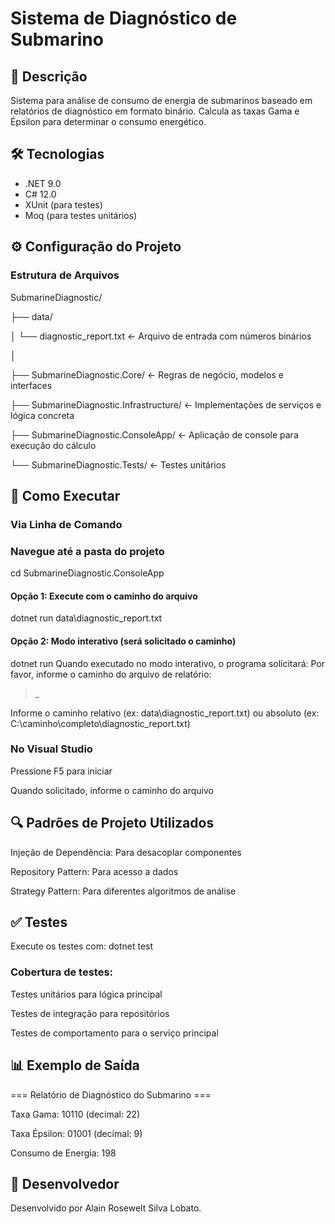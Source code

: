 # Sistema de Diagnóstico de Submarino

## 📝 Descrição
Sistema para análise de consumo de energia de submarinos baseado em relatórios de diagnóstico em formato binário. Calcula as taxas Gama e Épsilon para determinar o consumo energético.

## 🛠️ Tecnologias
- .NET 9.0
- C# 12.0
- XUnit (para testes)
- Moq (para testes unitários)

## ⚙️ Configuração do Projeto

### Estrutura de Arquivos
SubmarineDiagnostic/

├── data/     

│   └── diagnostic_report.txt       ← Arquivo de entrada com números binários

│

├── SubmarineDiagnostic.Core/       ← Regras de negócio, modelos e interfaces

├── SubmarineDiagnostic.Infrastructure/ ← Implementações de serviços e lógica concreta

├── SubmarineDiagnostic.ConsoleApp/ ← Aplicação de console para execução do cálculo

└── SubmarineDiagnostic.Tests/      ← Testes unitários


## 🚀 Como Executar

### Via Linha de Comando

### Navegue até a pasta do projeto
cd SubmarineDiagnostic.ConsoleApp

#### Opção 1: Execute com o caminho do arquivo
dotnet run data\diagnostic_report.txt

#### Opção 2: Modo interativo (será solicitado o caminho)
dotnet run
Quando executado no modo interativo, o programa solicitará:
Por favor, informe o caminho do arquivo de relatório:
> _

Informe o caminho relativo (ex: data\diagnostic_report.txt) ou absoluto (ex: C:\caminho\completo\diagnostic_report.txt)

### No Visual Studio
Pressione F5 para iniciar

Quando solicitado, informe o caminho do arquivo

## 🔍 Padrões de Projeto Utilizados
Injeção de Dependência: Para desacoplar componentes

Repository Pattern: Para acesso a dados

Strategy Pattern: Para diferentes algoritmos de análise

## ✅ Testes
Execute os testes com:
dotnet test

### Cobertura de testes:

Testes unitários para lógica principal

Testes de integração para repositórios

Testes de comportamento para o serviço principal

## 📊 Exemplo de Saída
=== Relatório de Diagnóstico do Submarino ===

Taxa Gama: 10110 (decimal: 22)

Taxa Épsilon: 01001 (decimal: 9)

Consumo de Energia: 198


## 👤 Desenvolvedor
Desenvolvido por Alain Rosewelt Silva Lobato.
